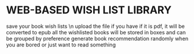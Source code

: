 # WEB-BASED WISH LIST LIBRARY
save your book wish lists
\n upload the file if you have
if it is pdf, it will be converted to epub
all the wishlisted books will be stored in boxes 
and can be grouped by preference
generate book recommendation randomly when you are bored or just want to read something

